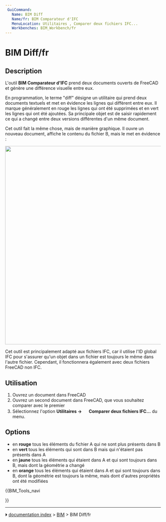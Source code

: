 ```yaml
---
 GuiCommand:
   Name: BIM Diff
   Name/fr: BIM Comparateur d'IFC
   MenuLocation: Utilitaires , Comparer deux fichiers IFC...
   Workbenches: BIM_Workbench/fr
---
```


# BIM Diff/fr

## Description

L\'outil **BIM Comparateur d\'IFC** prend deux documents ouverts de FreeCAD et génère une différence visuelle entre eux.

En programmation, le terme \"diff\" désigne un utilitaire qui prend deux documents textuels et met en évidence les lignes qui diffèrent entre eux. Il marque généralement en rouge les lignes qui ont été supprimées et en vert les lignes qui ont été ajoutées. Sa principale objet est de saisir rapidement ce qui a changé entre deux versions différentes d\'un même document.

Cet outil fait la même chose, mais de manière graphique. Il ouvre un nouveau document, affiche le contenu du fichier B, mais le met en évidence :

<img alt="" src=images/BIM_Diff_example.jpg  style="width:640px;">

Cet outil est principalement adapté aux fichiers IFC, car il utilise l\'ID global IFC pour s\'assurer qu\'un objet dans un fichier est toujours le même dans l\'autre fichier. Cependant, il fonctionnera également avec deux fichiers FreeCAD non IFC.



## Utilisation

1.  Ouvrez un document dans FreeCAD
2.  Ouvrez un second document dans FreeCAD, que vous souhaitez comparer avec le premier
3.  Sélectionnez l\'option **Utilitaires → <img src="images/BIM_Diff.svg" width=16px> Comparer deux fichiers IFC...** du menu.

## Options

-   en **rouge** tous les éléments du fichier A qui ne sont plus présents dans B
-   en **vert** tous les éléments qui sont dans B mais qui n\'étaient pas présents dans A
-   en **jaune** tous les éléments qui étaient dans A et qui sont toujours dans B, mais dont la géométrie a changé
-   en **orange** tous les éléments qui étaient dans A et qui sont toujours dans B, dont la géométrie est toujours la même, mais dont d\'autres propriétés ont été modifiées





{{BIM_Tools_navi

}}



---
⏵ [documentation index](../README.md) > [BIM](BIM_Workbench.md) > BIM Diff/fr
